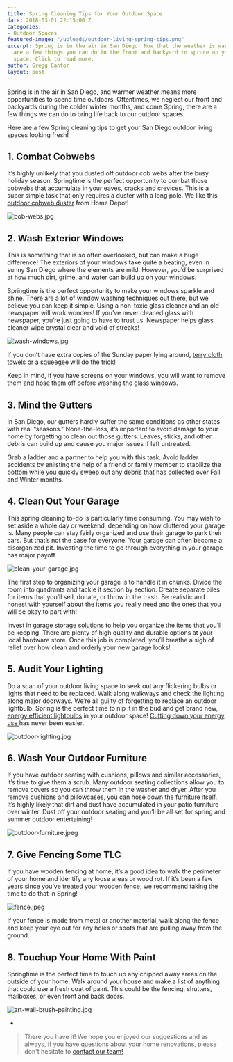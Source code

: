 ```yaml
---
title: Spring Cleaning Tips for Your Outdoor Space
date: 2018-03-01 22:15:00 Z
categories:
- Outdoor Spaces
featured-image: "/uploads/outdoor-living-spring-tips.png"
excerpt: Spring is in the air in San Diego! Now that the weather is warming up, there
  are a few things you can do in the front and backyard to spruce up your outdoor
  space. Click to read more.
author: Gregg Cantor
layout: post
---
```


Spring is in the air in San Diego, and warmer weather means more opportunities to spend time outdoors. Oftentimes, we neglect our front and backyards during the colder winter months, and come Spring, there are a few things we can do to bring life back to our outdoor spaces.

Here are a few Spring cleaning tips to get your San Diego outdoor living spaces looking fresh!

## **1. Combat Cobwebs**

It’s highly unlikely that you dusted off outdoor cob webs after the busy holiday season. Springtime is the perfect opportunity to combat those cobwebs that accumulate in your eaves, cracks and crevices. This is a super simple task that only requires a duster with a long pole. We like this [outdoor cobweb duster](https://www.homedepot.com/p/Ettore-Webster-Cobweb-Poly-Fiber-Duster-with-Pole-31000/204267864?MERCH=REC-_-rv_search_plp_rr-_-NA-_-204267864-_-N) from Home Depot!

![cob-webs.jpg](/uploads/cob-webs.jpg)

## **2. Wash Exterior Windows**

This is something that is so often overlooked, but can make a huge difference! The exteriors of your windows take quite a beating, even in sunny San Diego where the elements are mild. However, you’d be surprised at how much dirt, grime, and water can build up on your windows.

Springtime is the perfect opportunity to make your windows sparkle and shine. There are a lot of window washing techniques out there, but we believe you can keep it simple. Using a non-toxic glass cleaner and an old newspaper will work wonders! If you’ve never cleaned glass with newspaper, you’re just going to have to trust us. Newspaper helps glass cleaner wipe crystal clear and void of streaks!

![wash-windows.jpg](/uploads/wash-windows.jpg)

If you don’t have extra copies of the Sunday paper lying around, [terry cloth towels](https://www.lowes.com/pd/ProLine-24-Pack-Cotton-Towels/50110540) or a [squeegee](https://www.lowes.com/pd/Magic-Rubber-Shower-Squeegee/1000192419?cm_mmc=SCE_PLA-_-FashionFixtures-_-BathStorage-_-1000192419:Magic&CAWELAID=&kpid=1000192419&CAGPSPN=pla&store_code=1013&k_clickID=7c3d2011-88e6-4e07-907f-138462660748&gclid=CjwKCAiAoNTUBRBUEiwAWje2liyMbB680PwobTVDJCQ3F8wjwEZOmZf5Mc05cFaB31Ccx3vQGbDXhBoCl1gQAvD_BwE) will do the trick!

Keep in mind, if you have screens on your windows, you will want to remove them and hose them off before washing the glass windows.

## **3. Mind the Gutters**

In San Diego, our gutters hardly suffer the same conditions as other states with real “seasons.” None-the-less, it’s important to avoid damage to your home by forgetting to clean out those gutters. Leaves, sticks, and other debris can build up and cause you major issues if left untreated.

Grab a ladder and a partner to help you with this task. Avoid ladder accidents by enlisting the help of a friend or family member to stabilize the bottom while you quickly sweep  out any debris that has collected over Fall and Winter months.

## **4. Clean Out Your Garage**

This spring cleaning to-do is particularly time consuming. You may wish to set aside a whole day or weekend, depending on how cluttered your garage is. Many people can stay fairly organized and use their garage to park their cars. But that’s not the case for everyone. Your garage can often become a disorganized pit. Investing the time to go through everything in your garage has major payoff.

![clean-your-garage.jpg](/uploads/clean-your-garage.jpg)

The first step to organizing your garage is to handle it in chunks. Divide the room into quadrants and tackle it section by section. Create separate piles for items that you’ll sell, donate, or throw in the trash. Be realistic and honest with yourself about the items you really need and the ones that you will be okay to part with!

Invest in [garage storage solutions](https://www.homedepot.com/b/Storage-Organization-Garage-Storage/N-5yc1vZarmi) to help you organize the items that you’ll be keeping. There are plenty of high quality and durable options at your local hardware store. Once this job is completed, you’ll breathe a sigh of relief over how clean and orderly your new garage looks!

## **5. Audit Your Lighting**

Do a scan of your outdoor living space to seek out any flickering bulbs or lights that need to be replaced. Walk along walkways and check the lighting along major doorways. We’re all guilty of forgetting to replace an outdoor lightbulb. Spring is the perfect time to nip it in the bud and get brand new, [energy efficient lightbulbs](https://energy.gov/energysaver/save-electricity-and-fuel/lighting-choices-save-you-money) in your outdoor space! [Cutting down your energy use ](https://murraylampert.com/cutting-down-on-your-energy-bills/)has never been easier. 

![outdoor-lighting.jpg](/uploads/outdoor-lighting.jpg)

## **6. Wash Your Outdoor Furniture**

If you have outdoor seating with cushions, pillows and similar accessories, it’s time to give them a scrub. Many outdoor seating collections allow you to remove covers so you can throw them in the washer and dryer. After you remove cushions and pillowcases, you can hose down the furniture itself. It’s highly likely that dirt and dust have accumulated in your patio furniture over winter. Dust off your outdoor seating and you’ll be all set for spring and summer outdoor entertaining!

![outdoor-furniture.jpeg](/uploads/outdoor-furniture.jpeg)

## **7. Give Fencing Some TLC**

If you have wooden fencing at home, it’s a good idea to walk the perimeter of your home and identify any loose areas or wood rot. If it’s been a few years since you’ve treated your wooden fence, we recommend taking the time to do that in Spring!

![fence.jpeg](/uploads/fence.jpeg)

If your fence is made from metal or another material, walk along the fence and keep your eye out for any holes or spots that are pulling away from the ground.

## **8. Touchup Your Home With Paint**

Springtime is the perfect time to touch up any chipped away areas on the outside of your home. Walk around your house and make a list of anything that could use a fresh coat of paint. This could be the fencing, shutters, mailboxes, or even front and back doors.

![art-wall-brush-painting.jpg](/uploads/art-wall-brush-painting.jpg)

-

> There you have it! We hope you enjoyed our suggestions and as always, if you have questions about your home renovations, please don't hesitate to [contact our team! ](https://murraylampert.com/contact/)